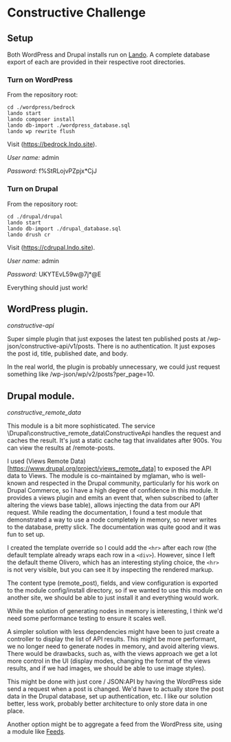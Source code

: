 # Constructive Challenge

## Setup

Both WordPress and Drupal installs run on [Lando](https://lando.dev/).  A complete database export of each are provided in their respective root directories.

### Turn on WordPress

From the repository root:

```
cd ./wordpress/bedrock
lando start
lando composer install
lando db-import ./wordpress_database.sql
lando wp rewrite flush
```
Visit (https://bedrock.lndo.site).

*User name:* admin

*Password:* f%StRLojvPZpjx*CjJ


### Turn on Drupal

From the repository root:

```
cd ./drupal/drupal
lando start
lando db-import ./drupal_database.sql
lando drush cr
```
Visit (https://cdrupal.lndo.site).

*User name:* admin

*Password:* UKYTEvL59w@7j*@E


Everything should just work!

## WordPress plugin.

*constructive-api*

Super simple plugin that just exposes the latest ten published posts at /wp-json/constructive-api/v1/posts.  There is no authentication.  It just exposes the post id, title, published date, and body.

In the real world, the plugin is probably unnecessary, we could just request something like /wp-json/wp/v2/posts?per_page=10.

## Drupal module.

*constructive_remote_data*

This module is a bit more sophisticated.  The service \Drupal\constructive_remote_data\ConstructiveApi handles the request and caches the result.  It's just a static cache tag that invalidates after 900s.  You can view the results at /remote-posts.

I used (Views Remote Data)[https://www.drupal.org/project/views_remote_data] to exposed the API data to Views.  The module is co-maintained by mglaman, who is well-known and respected in the Drupal community, particularly for his work on Drupal Commerce, so I have a high degree of confidence in this module. It provides a views plugin and emits an event that, when subscribed to (after altering the views base table), allows injecting the data from our API request.  While reading the documentation, I found a test module that demonstrated a way to use a node completely in memory, so never writes to the database, pretty slick.  The documentation was quite good and it was fun to set up. 

I created the template override so I could add the `<hr>` after each row (the default template already wraps each row in a `<div>`).  However, since I left the default theme Olivero, which has an interesting styling choice, the `<hr>` is not very visible, but you can see it by inspecting the rendered markup.   

The content type (remote_post), fields, and view configuration is exported to the module config/install directory, so if we wanted to use this module on another site, we should be able to just install it and everything would work.

While the solution of generating nodes in memory is interesting, I think we'd need some performance testing to ensure it scales well.  

A simpler solution with less dependencies might have been to just create a controller to display the list of API results.  This might be more performant, we no longer need to generate nodes in memory, and avoid altering views.  There would be drawbacks, such as, with the views approach we get a lot more control in the UI (display modes, changing the format of the views results, and if we had images, we should be able to use image styles).

This might be done with just core / JSON:API by having the WordPress side send a request when a post is changed.  We'd have to actually store the post data in the Drupal database, set up authentication, etc.  I like our solution better, less work, probably better architecture to only store data in one place.

Another option might be to aggregate a feed from the WordPress site, using a module like [Feeds](https://www.drupal.org/project/feeds).

